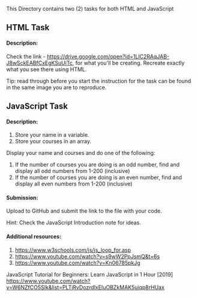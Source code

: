 This Directory contains two (2) tasks for both HTML and JavaScript

## HTML Task
#### Description:
Check the link - https://drive.google.com/open?id=1LlC2RAqJAB-J8wSckEABfCxEgKSuUiTc, for what you'll be creating. Recreate exactly what you see there using HTML.

Tip: read through before you start the instruction for the task can be found in the same image you are to reproduce.


## JavaScript Task 
#### Description:
1. Store your name in a variable. 
2. Store your courses in an array. 

Display your name and courses and do one of the following: 
1. If the number of courses you are doing is an odd number, find and display all odd numbers from 1-200 (inclusive)
2. If the number of courses you are doing is an even number, find and display all even numbers from 1-200 (inclusive)

#### Submission: 
Upload to GitHub and submit the link to the file with your code. 

Hint: Check the JavaScript Introduction note for ideas. 

#### Additional resources: 
1. https://www.w3schools.com/js/js_loop_for.asp
2. https://www.youtube.com/watch?v=s9wW2PpJsmQ&t=6s
3. https://www.youtube.com/watch?v=Kn06785pkJg

JavaScript Tutorial for Beginners: Learn JavaScript in 1 Hour [2019]
https://www.youtube.com/watch?v=W6NZfCO5SIk&list=PLTjRvDozrdlxEIuOBZkMAK5uiqp8rHUax


